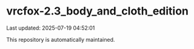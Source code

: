 # vrcfox-2.3_body_and_cloth_edition

Last updated: 2025-07-19 04:52:01

This repository is automatically maintained.
